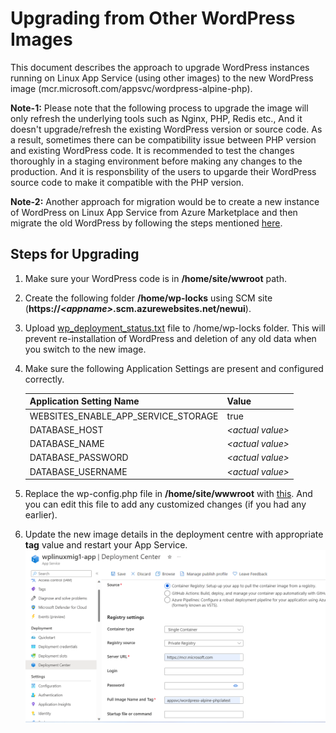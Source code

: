 # Upgrading from Other WordPress Images

This document describes the approach to upgrade WordPress instances running on Linux App Service (using other images) to the new WordPress image (mcr.microsoft.com/appsvc/wordpress-alpine-php).

**Note-1:** Please note that the following process to upgrade the image will only refresh the underlying tools such as Nginx, PHP, Redis etc., And it doesn't upgrade/refresh the existing WordPress version or source code. As a result, sometimes there can be compatibility issue between PHP version and existing WordPress code. It is recommended to test the changes thoroughly in a staging environment before making any changes to the production. And it is responsbility of the users to upgarde their WordPress source code to make it compatible with the PHP version.

**Note-2:** Another approach for migration would be to create a new instance of WordPress on Linux App Service from Azure Marketplace and then migrate the old WordPress by following the steps mentioned [here](./wordpress_migration_linux_appservices.md). 


## Steps for Upgrading
1. Make sure your WordPress code is in **/home/site/wwroot** path.
2. Create the following folder **/home/wp-locks** using SCM site (**https://_\<appname\>_.scm.azurewebsites.net/newui**).
3. Upload [wp_deployment_status.txt](./files/wp_deployment_status.txt) file to /home/wp-locks folder. This will prevent re-installation of WordPress and deletion of any old data when you switch to the new image.
4. Make sure the following Application Settings are present and configured correctly.

    |    Application Setting Name            |  Value   |
    |----------------------------------------|----------|
    |    WEBSITES_ENABLE_APP_SERVICE_STORAGE |  true    |
	|    DATABASE_HOST                       | *\<actual value\>* |
	|    DATABASE_NAME                       | *\<actual value\>* |
	|    DATABASE_PASSWORD                   | *\<actual value\>* |
	|    DATABASE_USERNAME                   | *\<actual value\>* |

5. Replace the wp-config.php file in **/home/site/wwwroot** with [this](https://github.com/Azure-App-Service/ImageBuilder/blob/master/GenerateDockerFiles/wordpress/wordpress/wordpress_src/wordpress-azure/wp-config.php). And you can edit this file to add any customized changes (if you had any earlier).
4. Update the new image details in the deployment centre with appropriate **tag** value and restart your App Service. 
<kbd><img src="./media/wordpress_deployment_center_update.png" width="750" /></kbd>
